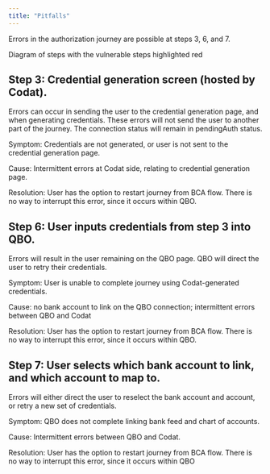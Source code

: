 ```yaml
---
title: "Pitfalls"
---
```


Errors in the authorization journey are possible at steps 3, 6, and 7.

Diagram of steps with the vulnerable steps highlighted red

## Step 3: Credential generation screen (hosted by Codat).

Errors can occur in sending the user to the credential generation page, and when generating credentials. These errors will not send the user to another part of the journey. The connection status will remain in pendingAuth status.

Symptom: Credentials are not generated, or user is not sent to the credential generation page.

Cause: Intermittent errors at Codat side, relating to credential generation page.

Resolution: User has the option to restart journey from BCA flow. There is no way to interrupt this error, since it occurs within QBO.

## Step 6: User inputs credentials from step 3 into QBO.

Errors will result in the user remaining on the QBO page. QBO will direct the user to retry their credentials.

Symptom: User is unable to complete journey using Codat-generated credentials.

Cause: no bank account to link on the QBO connection; intermittent errors between QBO and Codat

Resolution: User has the option to restart journey from BCA flow. There is no way to interrupt this error, since it occurs within QBO.

## Step 7: User selects which bank account to link, and which account to map to.

Errors will either direct the user to reselect the bank account and account, or retry a new set of credentials.

Symptom: QBO does not complete linking bank feed and chart of accounts.

Cause: Intermittent errors between QBO and Codat.

Resolution: User has the option to restart journey from BCA flow. There is no way to interrupt this error, since it occurs within QBO
